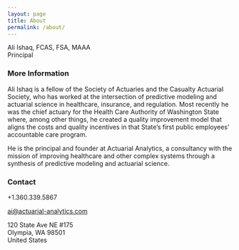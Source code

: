 ```yaml
---
layout: page
title: About
permalink: /about/
---
```


Ali Ishaq, FCAS, FSA, MAAA <br>
Principal


### More Information

Ali Ishaq is a fellow of the Society of Actuaries and the Casualty Actuarial Society, who has worked at the intersection of predictive modeling and actuarial science in healthcare, insurance, and regulation. Most recently he was the chief actuary for the Health Care Authority of Washington State where, among other things, he created a quality improvement model that aligns the costs and quality incentives in that State’s first public employees’ accountable care program. 

He is the principal and founder at Actuarial Analytics, a consultancy with the mission of improving healthcare and other complex systems through a synthesis of predictive modeling and actuarial science.

### Contact 

+1.360.339.5867

[ai@actuarial-analytics.com](mailto:ai@actuarial-analytics.com)

120 State Ave NE #175 <br>
Olympia, WA 98501 <br>
United States
